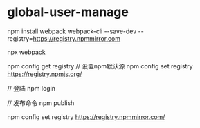 # global-user-manage

npm install webpack webpack-cli --save-dev --registry=https://registry.npmmirror.com

npx webpack

npm config get registry
// 设置npm默认源
npm config set registry https://registry.npmjs.org/

// 登陆
npm login

// 发布命令
npm publish

npm config set registry https://registry.npmmirror.com/
